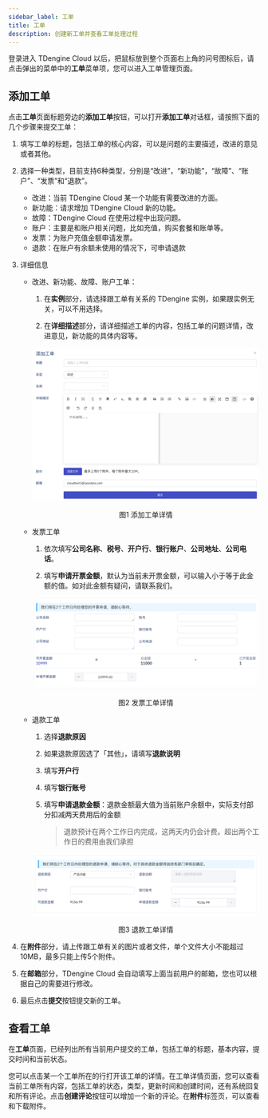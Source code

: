 ```yaml
---
sidebar_label: 工单
title: 工单
description: 创建新工单并查看工单处理过程
---
```


登录进入 TDengine Cloud 以后，把鼠标放到整个页面右上角的问号图标后，请点击弹出的菜单中的**工单**菜单项，您可以进入工单管理页面。

## 添加工单

点击**工单**页面标题旁边的**添加工单**按钮，可以打开**添加工单**对话框，请按照下面的几个步骤来提交工单：

1. 填写工单的标题，包括工单的核心内容，可以是问题的主要描述，改进的意见或者其他。

2. 选择一种类型，目前支持6种类型，分别是“改进”，“新功能”，“故障”、“账户”、“发票”和“退款”。

    - 改进：当前 TDengine Cloud 某一个功能有需要改进的方面。
    - 新功能：请求增加 TDengine Cloud 新的功能。
    - 故障：TDengine Cloud 在使用过程中出现问题。
    - 账户：主要是和账户相关问题，比如充值，购买套餐和账单等。
    - 发票：为账户充值金额申请发票。
    - 退款：在账户有余额未使用的情况下，可申请退款
  
3. 详细信息

   * 改进、新功能、故障、账户工单：
      1. 在**实例**部分，请选择跟工单有关系的 TDengine 实例，如果跟实例无关，可以不用选择。

      2. 在**详细描述**部分，请详细描述工单的内容，包括工单的问题详情，改进意见，新功能的具体内容等。
   
        ![提交工单](ticket_detail.png)
        <center><figcaption>图1 添加工单详情</figcaption></center>

   * 发票工单
      1. 依次填写**公司名称**、**税号**、**开户行**、**银行账户**、**公司地址**、**公司电话**。
   
      2. 填写**申请开票金额**，默认为当前未开票金额，可以输入小于等于此金额的值。如对此金额有疑问，请联系我们。
   
        ![发票工单详情](invoice_ticket_detail.png)
        <center><figcaption>图2 发票工单详情</figcaption></center>

   * 退款工单
      1. 选择**退款原因** 
      2. 如果退款原因选了「其他」，请填写**退款说明**
      3. 填写**开户行**
      4. 填写**银行账号**
      5. 填写**申请退款金额**：退款金额最大值为当前账户余额中，实际支付部分扣减两天费用后的金额
   
            > 退款预计在两个工作日内完成，这两天内仍会计费。超出两个工作日的费用由我们承担

        ![退款详情](./refund_detail.png)
        <center><figcaption>图3 退款工单详情</figcaption></center>

4. 在**附件**部分，请上传跟工单有关的图片或者文件，单个文件大小不能超过10MB，最多只能上传5个附件。

5. 在**邮箱**部分，TDengine Cloud 会自动填写上面当前用户的邮箱，您也可以根据自己的需要进行修改。   

6. 最后点击**提交**按钮提交新的工单。

## 查看工单

在**工单**页面，已经列出所有当前用户提交的工单，包括工单的标题，基本内容，提交时间和当前状态。

您可以点击某一个工单所在的行打开该工单的详情。在工单详情页面，您可以查看当前工单所有内容，包括工单的状态，类型，更新时间和创建时间，还有系统回复和所有评论。点击**创建评论**按钮可以增加一个新的评论。在**附件**标签页，可以查看和下载附件。
